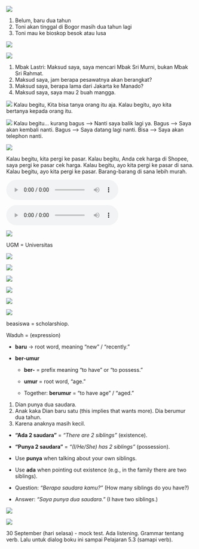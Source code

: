 


![](Screenshot_2025-09-16T19-04-00_UTC+0800.png)

1. Belum, baru dua tahun
2. Toni akan tinggal di Bogor masih dua tahun lagi
3. Toni mau ke bioskop besok atau lusa



![](Screenshot_2025-09-16T19-13-33_UTC+0800.png)

![](Screenshot_2025-09-16T19-42-34_UTC+0800.png)

1. Mbak Lastri: Maksud saya, saya mencari Mbak Sri Murni, bukan Mbak Sri Rahmat.
2. Maksud saya, jam berapa pesawatnya akan berangkat? 
3. Maksud saya, berapa lama dari Jakarta ke Manado?
4. Maksud saya, saya mau 2 buah mangga.


![](Screenshot_2025-09-16T19-15-50_UTC+0800.png)
Kalau begitu, Kita bisa tanya orang itu aja.
Kalau begitu, ayo kita bertanya kepada orang itu.


![](Screenshot_2025-09-16T19-17-22_UTC+0800.png)
Kalau begitu...
kurang bagus --> Nanti saya balik lagi ya.
Bagus --> Saya akan kembali nanti.
Bagus --> Saya datang lagi nanti.
Bisa --> Saya akan telephon nanti.


![](Screenshot_2025-09-16T19-17-09_UTC+0800.png)

Kalau begitu, kita pergi ke pasar.
Kalau begitu, Anda cek harga di Shopee, saya pergi ke pasar cek harga.
Kalau begitu, ayo kita pergi ke pasar di sana.
Kalau begitu, ayo kita pergi ke pasar. Barang-barang di sana lebih murah.


![](pelajaran5.m4a)

![](pelajaran5lagi.m4a)



![](Screenshot_2025-09-16T19-53-09_UTC+0800.png)

UGM = Universitas


![](Screenshot_2025-09-16T19-59-30_UTC+0800.png)


![](Screenshot_2025-09-16T20-00-34_UTC+0800.png)


 ![](Screenshot_2025-09-16T20-01-02_UTC+0800.png)




![](Screenshot_2025-09-16T20-06-13_UTC+0800.png)

![](Screenshot_2025-09-16T20-08-36_UTC+0800.png)



![](Screenshot_2025-09-16T20-06-51_UTC+0800.png)

beasiswa = scholarshiop.

Waduh = (expression)

- **baru** → root word, meaning “new” / “recently.”
    
- **ber-umur**
    
    - **ber-** = prefix meaning “to have” or “to possess.”
        
    - **umur** = root word, “age.”
        
    - Together: **berumur** = “to have age” / “aged.”



1. Dian punya dua saudara.
2. Anak kaka Dian baru satu (this implies that wants more). Dia berumur dua tahun.
3. Karena anaknya masih kecil.


- **“Ada 2 saudara”** = _“There are 2 siblings”_ (existence).
    
- **“Punya 2 saudara”** = _“(I/He/She) has 2 siblings”_ (possession).

- Use **punya** when talking about your own siblings.
    
- Use **ada** when pointing out existence (e.g., in the family there are two siblings).


- Question: _“Berapa saudara kamu?”_ (How many siblings do you have?)
    
- Answer: _“Saya punya dua saudara.”_ (I have two siblings.)

![](Screenshot_2025-09-16T20-15-02_UTC+0800.png)




![](Screenshot_2025-09-16T20-30-55_UTC+0800.png)



30 September (hari selasa) - mock test. Ada listening. Grammar tentang verb. Lalu untuk dialog boku ini sampai Pelajaran 5.3 (samapi verb).

